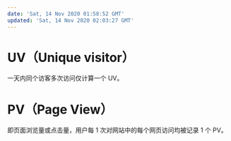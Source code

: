 ```yaml
---
date: 'Sat, 14 Nov 2020 01:58:52 GMT'
updated: 'Sat, 14 Nov 2020 02:03:27 GMT'
---
```


# UV（Unique visitor）

一天内同个访客多次访问仅计算一个 UV。

# PV（Page View）

即页面浏览量或点击量，用户每 1 次对网站中的每个网页访问均被记录 1 个 PV。
